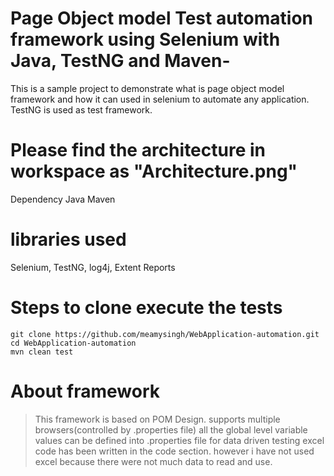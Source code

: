 # Page Object model Test automation framework using Selenium with Java, TestNG and Maven-
This is a sample project to demonstrate what is page object model framework and how it can used in selenium to automate any application.
TestNG is used as test framework.


# Please find the architecture in workspace as "Architecture.png"

Dependency
Java
Maven

# libraries used
Selenium,
TestNG,
log4j,
Extent Reports

# Steps to clone execute the tests
```
git clone https://github.com/meamysingh/WebApplication-automation.git
cd WebApplication-automation
mvn clean test
```

# About framework

>This framework is based on POM Design.
>supports multiple browsers(controlled by .properties file)
>all the global level variable values can be defined into .properties file
>for data driven testing excel code has been written in the code section.
>however i have not used excel because there were not much data to read and use.

